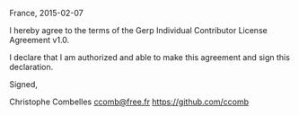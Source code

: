 France, 2015-02-07

I hereby agree to the terms of the Gerp Individual Contributor License
Agreement v1.0.

I declare that I am authorized and able to make this agreement and sign this
declaration.

Signed,

Christophe Combelles ccomb@free.fr https://github.com/ccomb
